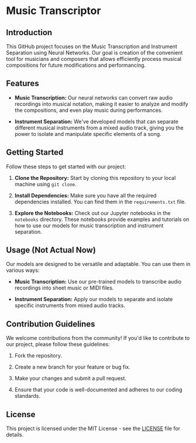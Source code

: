 # Music Transcriptor

## Introduction

This GitHub project focuses on the Music Transcription and Instrument Separation using Neural Networks. Our goal is creation of the convenient tool for musicians and composers that allows efficiently process musical compositions for future modifications and performancing.


## Features

- **Music Transcription:** Our neural networks can convert raw audio recordings into musical notation, making it easier to analyze and modify the compositions, and even play music during performances.

- **Instrument Separation:** We've developed models that can separate different musical instruments from a mixed audio track, giving you the power to isolate and manipulate specific elements of a song.


## Getting Started

Follow these steps to get started with our project:

1. **Clone the Repository:** Start by cloning this repository to your local machine using `git clone`.

2. **Install Dependencies:** Make sure you have all the required dependencies installed. You can find them in the `requirements.txt` file.

3. **Explore the Notebooks:** Check out our Jupyter notebooks in the `notebooks` directory. These notebooks provide examples and tutorials on how to use our models for music transcription and instrument separation.


## Usage (Not Actual Now)

Our models are designed to be versatile and adaptable. You can use them in various ways:

- **Music Transcription:** Use our pre-trained models to transcribe audio recordings into sheet music or MIDI files.

- **Instrument Separation:** Apply our models to separate and isolate specific instruments from mixed audio tracks.


## Contribution Guidelines

We welcome contributions from the community! If you'd like to contribute to our project, please follow these guidelines:

1. Fork the repository.

2. Create a new branch for your feature or bug fix.

3. Make your changes and submit a pull request.

4. Ensure that your code is well-documented and adheres to our coding standards.


## License

This project is licensed under the MIT License - see the [LICENSE](LICENSE) file for details.
